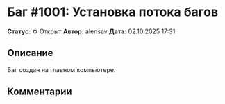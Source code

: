 # Баг #1001:   Установка потока багов 

**Статус:** ⚙️ Открыт
**Автор:** alensav
**Дата:** 02.10.2025 17:31

## Описание
Баг создан на главном компьютере.

## Комментарии

